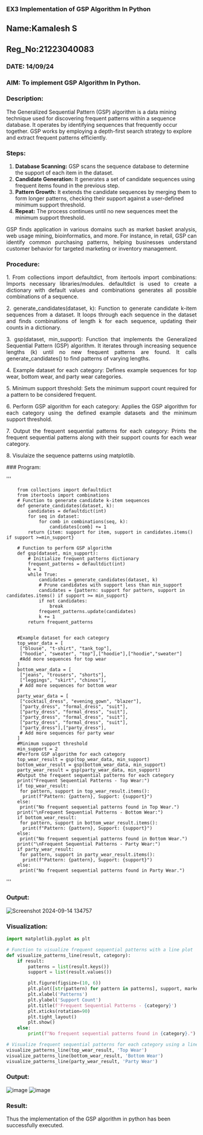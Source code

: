 ### EX3 Implementation of GSP Algorithm In Python
## Name:Kamalesh S
## Reg_No:21223040083
### DATE: 14/09/24
### AIM: To implement GSP Algorithm In Python.
### Description:
The Generalized Sequential Pattern (GSP) algorithm is a data mining technique used for discovering frequent patterns within a sequence database. It operates by identifying sequences that frequently occur together. GSP works by employing a depth-first search strategy to explore and extract frequent patterns efficiently.
### Steps:
1. <strong>Database Scanning:</strong> GSP scans the sequence database to determine the support of each item in the dataset.
2. <strong>Candidate Generation:</strong> It generates a set of candidate sequences using frequent items found in the previous step.
3. <strong>Pattern Growth:</strong> It extends the candidate sequences by merging them to form longer patterns, checking their support against a user-defined minimum support threshold.
4. <strong>Repeat:</strong> The process continues until no new sequences meet the minimum support threshold.
<p align="justify">
GSP finds application in various domains such as market basket analysis, web usage mining, bioinformatics, and more. For instance, in retail, GSP can identify common purchasing patterns, helping businesses understand customer behavior for targeted marketing or inventory management.
</p>

### Procedure:
<p align="justify">
1. From collections import defaultdict, from itertools import combinations: Imports necessary libraries/modules. defaultdict is
used to create a dictionary with default values and combinations generates all possible combinations of a sequence.</p>
<p align="justify">
2. generate_candidates(dataset, k): Function to generate candidate k-item sequences from a dataset. It loops through each sequence in the
dataset and finds combinations of length k for each sequence, updating their counts in a dictionary.</p>
<p align="justify">
3. gsp(dataset, min_support): Function that implements the Generalized Sequential Pattern (GSP) algorithm. It iterates through increasing
sequence lengths (k) until no new frequent patterns are found. It calls generate_candidates() to find patterns of varying lengths.</p>
<p align="justify">
4. Example dataset for each category: Defines example sequences for top wear, bottom wear, and party wear categories.</p>
<p align="justify">
5. Minimum support threshold: Sets the minimum support count required for a pattern to be considered frequent.</p>
<p align="justify">
6. Perform GSP algorithm for each category: Applies the GSP algorithm for each category using the defined example datasets and the
minimum support threshold.</p>
<p align="justify">
7. Output the frequent sequential patterns for each category: Prints the frequent sequential patterns 
    along with their support counts
for each wear category.</p>
<p align="justify">
8. Visulaize the sequence patterns using matplotlib.
</p>
### Program:

'''

        from collections import defaultdict
        from itertools import combinations
        # Function to generate candidate k-item sequences
        def generate_candidates(dataset, k):
            candidates = defaultdict(int)
            for seq in dataset:
                for comb in combinations(seq, k):
                    candidates[comb] += 1
            return {item: support for item, support in candidates.items() if support >=min_support}
        
        # Function to perform GSP algorithm
        def gsp(dataset, min_support):
            # Initialize frequent patterns dictionary
            frequent_patterns = defaultdict(int)
            k = 1
            while True:
                candidates = generate_candidates(dataset, k)
                # Prune candidates with support less than min_support
                candidates = {pattern: support for pattern, support in candidates.items() if support >= min_support}
                if not candidates:
                    break
                frequent_patterns.update(candidates)
                k += 1
            return frequent_patterns
        
        
        #Example dataset for each category
        top_wear_data = [
         ["blouse", "t-shirt", "tank_top"],
         ["hoodie", "sweater", "top"],["hoodie"],["hoodie","sweater"]
         #Add more sequences for top wear
        ]
        bottom_wear_data = [
         ["jeans", "trousers", "shorts"],
         ["leggings", "skirt", "chinos"],
         # Add more sequences for bottom wear
        ]
        party_wear_data = [
         ["cocktail_dress", "evening_gown", "blazer"],
         ["party_dress", "formal_dress", "suit"],
         ["party_dress", "formal_dress", "suit"],
         ["party_dress", "formal_dress", "suit"],
         ["party_dress", "formal_dress", "suit"],
         ["party_dress"],["party_dress"],
         # Add more sequences for party wear
        ]
        #Minimum support threshold
        min_support = 2
        #Perform GSP algorithm for each category
        top_wear_result = gsp(top_wear_data, min_support)
        bottom_wear_result = gsp(bottom_wear_data, min_support)
        party_wear_result = gsp(party_wear_data, min_support)
        #Output the frequent sequential patterns for each category
        print("Frequent Sequential Patterns - Top Wear:")
        if top_wear_result:
         for pattern, support in top_wear_result.items():
          print(f"Pattern: {pattern}, Support: {support}")
        else:
         print("No frequent sequential patterns found in Top Wear.")
        print("\nFrequent Sequential Patterns - Bottom Wear:")
        if bottom_wear_result:
         for pattern, support in bottom_wear_result.items():
          print(f"Pattern: {pattern}, Support: {support}")
        else:
         print("No frequent sequential patterns found in Bottom Wear.")
        print("\nFrequent Sequential Patterns - Party Wear:")
        if party_wear_result:
         for pattern, support in party_wear_result.items():
          print(f"Pattern: {pattern}, Support: {support}")
        else:
         print("No frequent sequential patterns found in Party Wear.")
'''


### Output:
![Screenshot 2024-09-14 134757](https://github.com/user-attachments/assets/5757a094-e6b9-48ec-a736-0855855bb0a0)

### Visualization:
```python
import matplotlib.pyplot as plt

# Function to visualize frequent sequential patterns with a line plot
def visualize_patterns_line(result, category):
    if result:
        patterns = list(result.keys())
        support = list(result.values())

        plt.figure(figsize=(10, 6))
        plt.plot([str(pattern) for pattern in patterns], support, marker='o', linestyle='-', color='blue')
        plt.xlabel('Patterns')
        plt.ylabel('Support Count')
        plt.title(f'Frequent Sequential Patterns - {category}')
        plt.xticks(rotation=90)
        plt.tight_layout()
        plt.show()
    else:
        print(f"No frequent sequential patterns found in {category}.")

# Visualize frequent sequential patterns for each category using a line plot
visualize_patterns_line(top_wear_result, 'Top Wear')
visualize_patterns_line(bottom_wear_result, 'Bottom Wear')
visualize_patterns_line(party_wear_result, 'Party Wear')
```
### Output:
![image](https://github.com/user-attachments/assets/e35fbeb1-42e5-4ecb-8dd4-cda65b6ae669)
![image](https://github.com/user-attachments/assets/b2d6e2f1-f2c7-4876-a690-06ae71299abc)



### Result:
Thus the implementation of the GSP algorithm in python has been successfully executed.

